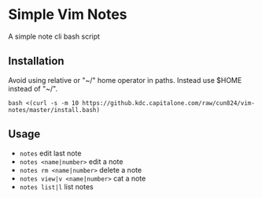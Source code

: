 # Simple Vim Notes
A simple note cli bash script

## Installation
Avoid using relative or "~/" home operator in paths. Instead use $HOME instead of "~/".

`bash <(curl -s -m 10 https://github.kdc.capitalone.com/raw/cun824/vim-notes/master/install.bash)`

## Usage
- `notes` edit last note
- `notes <name|number>` edit a note
- `notes rm <name|number>` delete a note
- `notes view|v <name|number>` cat a note
- `notes list|l` list notes
